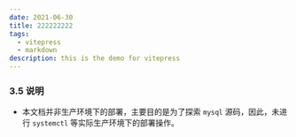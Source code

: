 ```yaml
---
date: 2021-06-30
title: 222222222
tags:
  - vitepress
  - markdown
description: this is the demo for vitepress
---
```


### 3.5 说明

- 本文档并非生产环境下的部署，主要目的是为了探索 `mysql` 源码，因此，未进行 `systemctl` 等实际生产环境下的部署操作。
